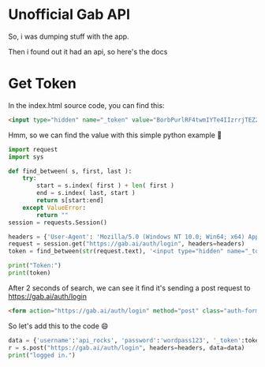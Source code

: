 # Unofficial Gab API
So, i was dumping stuff with the app.

Then i found out it had an api, so here's the docs
# Get Token
In the index.html source code, you can find this: 
```html
<input type="hidden" name="_token" value="BorbPurlRF4twmIYTe4IIzrrjTEZ2cKibqtZBF3v">
``` 
Hmm, so we can find the value with this simple python example :thinking:
```python
import request
import sys

def find_between( s, first, last ):
    try:
        start = s.index( first ) + len( first )
        end = s.index( last, start )
        return s[start:end]
    except ValueError:
        return ""
session = requests.Session()

headers = {'User-Agent': 'Mozilla/5.0 (Windows NT 10.0; Win64; x64) AppleWebKit/537.36 (KHTML, like Gecko) Chrome/60.0.3112.101 Safari/537.36'}
request = session.get("https://gab.ai/auth/login", headers=headers)
token = find_between(str(request.text), '<input type="hidden" name="_token" value="', '">')

print("Token:")
print(token)
```

After 2 seconds of search, we can see it find it's sending a post request to https://gab.ai/auth/login
```html
<form action="https://gab.ai/auth/login" method="post" class="auth-form">
``` 

So let's add this to the code :smile: 
```python
data = {'username':'api_rocks', 'password':'wordpass123', '_token':token}
r = s.post("https://gab.ai/auth/login", headers=headers, data=data)
print("logged in.")
```
